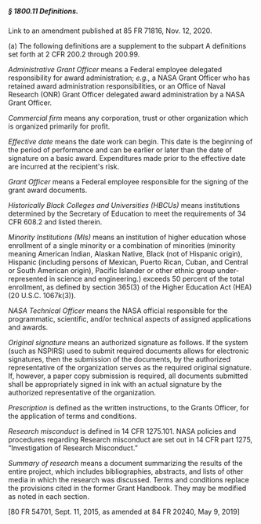 ##### § 1800.11 Definitions. #####

Link to an amendment published at 85 FR 71816, Nov. 12, 2020.

(a) The following definitions are a supplement to the subpart A definitions set forth at 2 CFR 200.2 through 200.99.

*Administrative Grant Officer* means a Federal employee delegated responsibility for award administration; *e.g.,* a NASA Grant Officer who has retained award administration responsibilities, or an Office of Naval Research (ONR) Grant Officer delegated award administration by a NASA Grant Officer.

*Commercial firm* means any corporation, trust or other organization which is organized primarily for profit.

*Effective date* means the date work can begin. This date is the beginning of the period of performance and can be earlier or later than the date of signature on a basic award. Expenditures made prior to the effective date are incurred at the recipient's risk.

*Grant Officer* means a Federal employee responsible for the signing of the grant award documents.

*Historically Black Colleges and Universities (HBCUs)* means institutions determined by the Secretary of Education to meet the requirements of 34 CFR 608.2 and listed therein.

*Minority Institutions (MIs)* means an institution of higher education whose enrollment of a single minority or a combination of minorities (minority meaning American Indian, Alaskan Native, Black (not of Hispanic origin), Hispanic (including persons of Mexican, Puerto Rican, Cuban, and Central or South American origin), Pacific Islander or other ethnic group under-represented in science and engineering.) exceeds 50 percent of the total enrollment, as defined by section 365(3) of the Higher Education Act (HEA) (20 U.S.C. 1067k(3)).

*NASA Technical Officer* means the NASA official responsible for the programmatic, scientific, and/or technical aspects of assigned applications and awards.

*Original signature* means an authorized signature as follows. If the system (such as NSPIRS) used to submit required documents allows for electronic signatures, then the submission of the documents, by the authorized representative of the organization serves as the required original signature. If, however, a paper copy submission is required, all documents submitted shall be appropriately signed in ink with an actual signature by the authorized representative of the organization.

*Prescription* is defined as the written instructions, to the Grants Officer, for the application of terms and conditions.

*Research misconduct* is defined in 14 CFR 1275.101. NASA policies and procedures regarding Research misconduct are set out in 14 CFR part 1275, “Investigation of Research Misconduct.”

*Summary of research* means a document summarizing the results of the entire project, which includes bibliographies, abstracts, and lists of other media in which the research was discussed. Terms and conditions replace the provisions cited in the former Grant Handbook. They may be modified as noted in each section.

[80 FR 54701, Sept. 11, 2015, as amended at 84 FR 20240, May 9, 2019]
